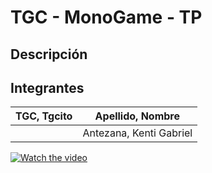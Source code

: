 # TGC - MonoGame - TP

## Descripción


## Integrantes

TGC, Tgcito  |  Apellido, Nombre
------------ | -------------
| | Antezana, Kenti Gabriel |

[![Watch the video](https://img.youtube.com/vi/2RKeCRaWuZo/maxresdefault.jpg)](https://www.youtube.com/watch?v=2RKeCRaWuZo)

